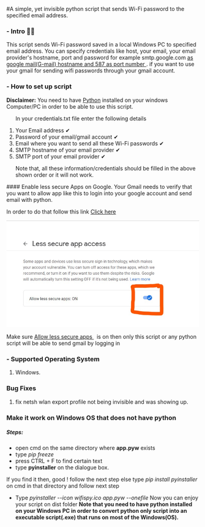 #A simple, yet invisible python script that sends Wi-Fi password to the specified email address.

### - Intro 🙋‍♀️

This script sends Wi-Fi password saved in a local Windows PC to specified email address. You can specify credentials like host, your email, your email provider's hostname, port and password for example smtp.google.com <U>as google mail(G-mail) hostname and 587 as port number </U>. if you want to use your gmail for sending wifi passwords through your gmail account.

### - How to set up script

<b>Disclaimer:</b> You need to have <a href="https://python.org">Python</a> installed on your windows Computer/PC in order to be able to use this script.

<ol>
<p> In your credentials.txt file enter the following details </p>
<li> Your Email address ✔</li>
<li> Password of your email/gmail account ✔</li>
<li> Email where you want to send all these Wi-Fi passwords ✔</li>
<li> SMTP hostname of your email provider ✔</li>
<li> SMTP port of your email provider ✔</li>
<p> Note that, all these information/credentials should be filled in the above shown order or it will not work. </p>
</ol>
#### Enable less secure Apps on Google.
Your Gmail needs to verify that you want to allow app like this to login into your google account and send email with python. 
<p> In order to do that follow this link <a href="https://myaccount.google.com/lesssecureapps">Click here </a> </p>
<img src="lesssecureapps.jpg" />
<p>Make sure <u> Allow less secure apps </u> &nbsp; is on then only this script or any python script will be able to send gmail  by logging in </p>

### - Supported Operating System

1. Windows.

<h3> Bug Fixes </h3>
<ol>
<li> fix netsh wlan export profile not being invisible and was showing up. </li>
</ol>

### Make it work on Windows OS that does not have python

##### Steps:

- open cmd on the same directory where <b>app.pyw</b> exists
- type <em> pip freeze </em>
- press CTRL + F to find certain text
- type <b>pyinstaller</b> on the dialogue box.
<p> If you find it then, good ! follow the next step else type <em>pip install pyinstaller</em> on cmd in that directory and follow next step </p>

- Type <em> pyinstaller --icon wifispy.ico app.pyw --onefile </em>
  Now you can enjoy your script on dist folder
  <b> Note that you need to have python installed on your Windows PC in order to convert python only script into an executable script(.exe) that runs on most of the Windows(OS).</b>
